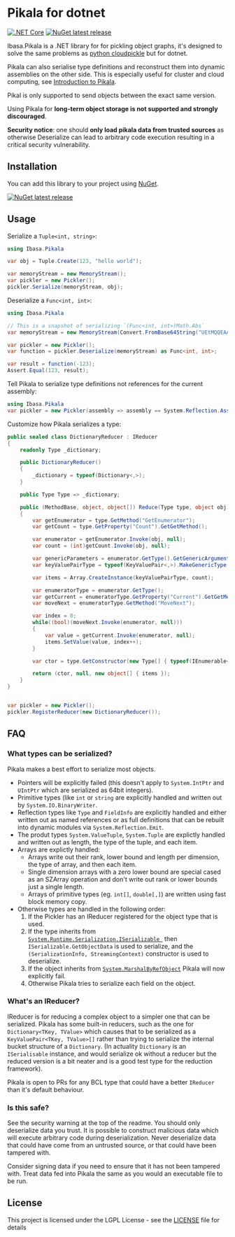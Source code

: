# Pikala for dotnet

[![.NET Core](https://github.com/Ibasa/Pikala/actions/workflows/dotnetcore.yml/badge.svg?branch=main)](https://github.com/Ibasa/Pikala/actions/workflows/dotnetcore.yml) [![NuGet latest release](https://img.shields.io/nuget/v/Ibasa.Pikala.svg)](https://www.nuget.org/packages/Ibasa.Pikala)

Ibasa.Pikala is a .NET library for for pickling object graphs, it's designed to solve the same problems as [python cloudpickle](https://github.com/cloudpipe/cloudpickle) but for dotnet.

Pikala can also serialise type definitions and reconstruct them into dynamic assemblies on the other side. This is especially useful for cluster and cloud computing, see [Introduction to Pikala](https://blog.ibasa.uk/programming/dotnet/pikala/2021/03/01/pikala.html).

Pikal is only supported to send objects between the exact same version.

Using Pikala for **long-term object storage is not supported and strongly discouraged**.

**Security notice**: one should **only load pikala data from trusted sources** as otherwise Deserialize can lead to arbitrary code execution resulting in a critical security vulnerability.

## Installation

You can add this library to your project using [NuGet](http://www.nuget.org/).

[![NuGet latest release](https://img.shields.io/nuget/v/Ibasa.Pikala.svg)](https://www.nuget.org/packages/Ibasa.Pikala)

## Usage

Serialize a `Tuple<int, string>`:

```csharp
using Ibasa.Pikala

var obj = Tuple.Create(123, "hello world");

var memoryStream = new MemoryStream();
var pickler = new Pickler();
pickler.Serialize(memoryStream, obj);
```

Deserialize a `Func<int, int>`:

```csharp
using Ibasa.Pikala

// This is a snapshot of serializing `(Func<int, int>)Math.Abs`
var memoryStream = new MemoryStream(Convert.FromBase64String("UEtMQQEAAAApJRwaGA1TeXN0ZW0uRnVuY2AyAhwaGAxTeXN0ZW0uSW50MzIXHAAAAAAAAAABAB8RQWJzKFN5c3RlbS5JbnQzMikAHBoYC1N5c3RlbS5NYXRo"));

var pickler = new Pickler();
var function = pickler.Deserialize(memoryStream) as Func<int, int>;

var result = function(-123);
Assert.Equal(123, result);
```

Tell Pikala to serialize type definitions not references for the current assembly:
```csharp
using Ibasa.Pikala
var pickler = new Pickler(assembly => assembly == System.Reflection.Assembly.GetExecutingAssembly() ? AssemblyPickleMode.PickleByValue : AssemblyPickleMode.Default);
```

Customize how Pikala serializes a type:
```csharp
public sealed class DictionaryReducer : IReducer
{
    readonly Type _dictionary;

    public DictionaryReducer()
    {
        _dictionary = typeof(Dictionary<,>);
    }

    public Type Type => _dictionary;

    public (MethodBase, object, object[]) Reduce(Type type, object obj)
    {
        var getEnumerator = type.GetMethod("GetEnumerator");
        var getCount = type.GetProperty("Count").GetGetMethod();

        var enumerator = getEnumerator.Invoke(obj, null);
        var count = (int)getCount.Invoke(obj, null);

        var genericParameters = enumerator.GetType().GetGenericArguments();
        var keyValuePairType = typeof(KeyValuePair<,>).MakeGenericType(genericParameters);

        var items = Array.CreateInstance(keyValuePairType, count);

        var enumeratorType = enumerator.GetType();
        var getCurrent = enumeratorType.GetProperty("Current").GetGetMethod();
        var moveNext = enumeratorType.GetMethod("MoveNext");

        var index = 0;
        while((bool)(moveNext.Invoke(enumerator, null)))
        {
            var value = getCurrent.Invoke(enumerator, null);
            items.SetValue(value, index++);
        }

        var ctor = type.GetConstructor(new Type[] { typeof(IEnumerable<>).MakeGenericType(keyValuePairType) });

        return (ctor, null, new object[] { items });
    }
}


var pickler = new Pickler();
pickler.RegisterReducer(new DictionaryReducer());
```

## FAQ

### What types can be serialized?

Pikala makes a best effort to serialize most objects.

* Pointers will be explicitly failed (this doesn't apply to `System.IntPtr` and `UIntPtr` which are serialized as 64bit integers).
* Primitive types (like `int` or `string` are explicitly handled and written out by `System.IO.BinaryWriter`.
* Reflection types like `Type` and `FieldInfo` are explicitly handled and either written out as named references or as full definitions that can be rebuilt into dynamic modules via `System.Reflection.Emit`.
* The produt types `System.ValueTuple`, `System.Tuple` are explictly handled and written out as length, the type of the tuple, and each item.
* Arrays are explictly handled:
    * Arrays write out their rank, lower bound and length per dimension, the type of array, and then each item.
    * Single dimension arrays with a zero lower bound are special cased as an SZArray operation and don't write out rank or lower bounds just a single length.
    * Arrays of primitive types (eg. `int[]`, `double[,]`) are written using fast block memory copy.
* Otherwise types are handled in the following order:
    1) If the Pickler has an IReducer registered for the object type that is used.
    2) If the type inherits from [`System.Runtime.Serialization.ISerializable `](https://docs.microsoft.com/en-us/dotnet/api/system.runtime.serialization.iserializable) then `ISerializable.GetObjectData` is used to serialize, and the `(SerializationInfo, StreamingContext)` constructor is used to deserialize.
    3) If the object inherits from [`System.MarshalByRefObject`](https://docs.microsoft.com/en-us/dotnet/api/system.marshalbyrefobject) Pikala will now explicitly fail.
    4) Otherwise Pikala tries to serialize each field on the object.

### What's an IReducer?

IReducer is for reducing a complex object to a simpler one that can be serialized. Pikala has some built-in reducers, such as the one for `Dictionary<TKey, TValue>` which causes that to be serialized as a `KeyValuePair<TKey, TValue>[]` rather than trying to serialize the internal bucket structure of a `Dictionary`. (In actuality `Dictionary` is an `ISerialisable` instance, and would serialize ok without a reducer but the reduced version is a bit neater and is a good test type for the reduction framework).

Pikala is open to PRs for any BCL type that could have a better `IReducer` than it's default behaviour.

### Is this safe?

See the security warning at the top of the readme. You should only deserialize data you trust. It is possible to construct malicious data which will execute arbitrary code during deserialization. Never deserialize data that could have come from an untrusted source, or that could have been tampered with.

Consider signing data if you need to ensure that it has not been tampered with. Treat data fed into Pikala the same as you would an executable file to be run.

## License

This project is licensed under the LGPL License - see the [LICENSE](LICENSE) file for details
